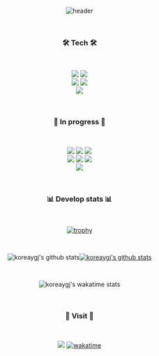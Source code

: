 <div align="center">
  
  ![header](https://capsule-render.vercel.app/api?reversal=ture&animation=fadeIn&fontColor=F5FFFA&FontAlignY=100&type=waving&color=008d62&height=300&section=header&text=KOREAYGJ%20&fontSize=90)
  
</div>

<br>

<h3 align="center">🛠 Tech 🛠</h3>
<br>
  <p align="center">
  <img src="https://img.shields.io/badge/C-A8B9CC?style=flat-square&logo=C&logoColor=white" />
  <img src="https://img.shields.io/badge/C++-00599C?style=flat-square&logo=C%2B%2B&logoColor=white" />
  <br>
  <img src="https://img.shields.io/badge/MySQL-4479A1?style=flat-square&logo=MySQL&logoColor=white "/>
  <img src="https://img.shields.io/badge/MariaDB-003545?style=flat-square&logo=MariaDB&logoColor=white "/>
  <br>
    <img src="https://img.shields.io/badge/Kali_Linux-557C94?style=flat-square&logo=Kali Linux&logoColor=white "/>
  </p>
<br>

<h3 align="center">📝 In progress 📝</h3>
<br>
  <p align="center">
  <img src="https://img.shields.io/badge/Java-007396?style=flat-square&logo=Java&logoColor=white" />
  <img src="https://img.shields.io/badge/Spring-6DB33F?style=flat-square&logo=Spring&logoColor=white" />
  <img src="https://img.shields.io/badge/Kotlin-7F52FF?style=flat-square&logo=Kotlin&logoColor=white" />
  <br>
    <img src="https://img.shields.io/badge/Go-00ADD8?style=flat-square&logo=Go&logoColor=white" />
  <img src="https://img.shields.io/badge/C Sharp-239120?style=flat-square&logo=C Sharp&logoColor=white "/>
  <img src="https://img.shields.io/badge/Python-3776AB?style=flat-square&logo=Python&logoColor=white" />
  <br>
    <img src="https://img.shields.io/badge/Amazon AWS-232F3E?style=flat-square&logo=Amazon AWS&logoColor=white"/>
  </p>
 
<br>
<!--
<h3 align="center">🎧 Spotify Playing 🎧</h3>
<div align="center">
  [<img src="https://koreaygj.vercel.app/api/spotify-now-playing" alt="Spotify Now Playing" width="350"/>](https://open.spotify.com/user/rk9xha76f5bq296eccr82fqwr)
</div>
<br>
-->
<h3 align="center">📊 Develop stats 📊</h3>
<br>
<div align="center">
  
  [![trophy](https://github-profile-trophy.vercel.app/?username=koreaygj&row=1)](https://github.com/ryo-ma/github-profile-trophy)
  
  <br>
  
  ![koreaygj's github stats](https://github-readme-stats.vercel.app/api?username=koreaygj&show_icons=true)[![koreaygj's github stats](https://github-readme-stats.vercel.app/api/top-langs/?username=koreaygj&show_icons=true&hide_border=true&title_color=004386&icon_color=004386&layout=compact)](https://github.com/koreaygj)

</div>

<br>

<div align="center">
  
  ![koreaygj's wakatime stats](https://github-readme-stats.vercel.app/api/wakatime?username=koreaygj&theme=dark)

<br>

<h3 align="center">🚪 Visit 🚪</h3>
<br>
<div align="center">
  
  ![](https://komarev.com/ghpvc/?username=koreaygj&color=blueviolet&style=flat-square)
  [![wakatime](https://wakatime.com/badge/user/ca68aa9c-3de0-4dca-b96e-31d26e2a8f6c.svg)](https://wakatime.com/@ca68aa9c-3de0-4dca-b96e-31d26e2a8f6c)
  
</div>
